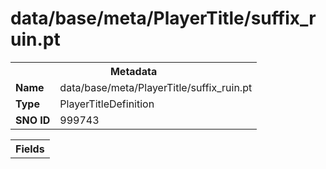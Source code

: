 <h1>data/base/meta/PlayerTitle/suffix_ruin.pt</h1><table><tr><th colspan="100%">Metadata</th></tr><tr><td><b>Name</b></td><td>data/base/meta/PlayerTitle/suffix_ruin.pt</td></tr><tr><td><b>Type</b></td><td>PlayerTitleDefinition</td></tr><tr><td><b>SNO ID</b></td><td>999743</td></tr></table>

<table><tr><th colspan="100%">Fields</th></tr></table>

